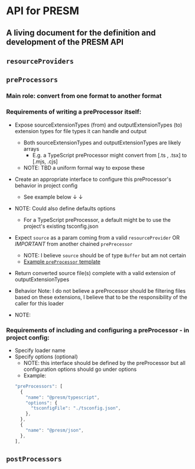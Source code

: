 # API for PRESM

## A living document for the definition and development of the PRESM API

## `resourceProviders`

## `preProcessors`

### Main role: convert from one format to another format
### Requirements of writing a preProcessor itself:
- Expose sourceExtensionTypes (from) and outputExtensionTypes (to) extension types for file types it can handle and output
  - Both sourceExtensionTypes and outputExtensionTypes are likely arrays
    - E.g. a TypeScript preProcessor might convert from [.ts , .tsx] to [.mjs, .cjs]
  - NOTE: TBD a uniform formal way to expose these
- Create an appropriate interface to configure this preProcessor's behavior in project config
  - See example below ↓ ↓
- NOTE: Could also define defaults options
  - For a TypeScript preProcessor, a default might be to use the project's existing tsconfig.json

- Expect `source` as a param coming from a valid `resourceProvider` OR *IMPORTANT* from another chained `prePrecessor`
  - NOTE: I believe `source` should be of type `Buffer` but am not certain
  - [Example `preProcessor` template](https://github.com/googleinterns/presm/blob/api-preProcessors/api/preProcessor-template.js)

- Return converted source file(s) complete with a valid extension of outputExtensionTypes

- Behavior Note: I do not believe a preProcessor should be filtering files based on these extensions, I believe that to be the responsibility of the caller for this loader

- NOTE: 
### Requirements of including and configuring a preProcessor - in project config:
- Specify loader name
- Specify options (optional)
  - NOTE: this interface should be defined by the preProcessor but all configuration options should go under options
  - Example:
  ```js
  "preProcessors": [
    {
      "name": "@presm/typescript",
      "options": {
        "tsconfigFile": "./tsconfig.json",
      },
    },
    {
      "name": "@presm/json",
    },
  ],
  ```

## `postProcessors`
